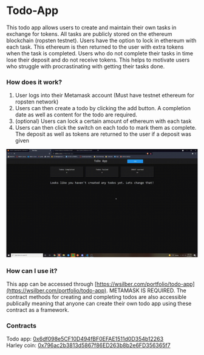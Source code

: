 # Todo-App

This todo app allows users to create and maintain their own tasks in exchange for tokens. All tasks are publicly stored on the ethereum blockchain (ropsten testnet). Users have the option to lock in ethereum with each task. This ethereum is then returned to the user with extra tokens when the task is completed. Users who do not complete their tasks in time lose their deposit and do not receive tokens. This helps to motivate users who struggle with procrastinating with getting their tasks done.

### How does it work?
1. User logs into their Metamask account (Must have testnet ethereum for ropsten network)
2. Users can then create a todo by clicking the add button. A completion date as well as content for the todo are required.
3. (optional) Users can lock a certain amount of ethereum with each task
4. Users can then click the switch on each todo to mark them as complete. The deposit as well as tokens are returned to the user if a deposit was given

![Example GIF](https://github.com/wSilber/Todo-App/blob/main/example.gif)

### How can I use it?
This app can be accessed through [https://wsilber.com/portfolio/todo-app](https://wsilber.com/portfolio/todo-app). METAMASK IS REQUIRED. The contract methods for creating and completing todos are also accessible publically meaning that anyone can create their own todo app using these contract as a framework.

### Contracts
Todo app: [0x6df098e5CF10D494fBF0EFAE1511d0D354b12263](https://ropsten.etherscan.io/address/0x6df098e5cf10d494fbf0efae1511d0d354b12263) \
Harley coin: [0x796ac2b3813d5867f86ED263b8b2e6FD356365f7](https://ropsten.etherscan.io/address/0x796ac2b3813d5867f86ed263b8b2e6fd356365f7)
